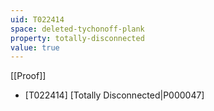 ```yaml
---
uid: T022414
space: deleted-tychonoff-plank
property: totally-disconnected
value: true
---
```

[[Proof]]

* [T022414] [Totally Disconnected|P000047]

